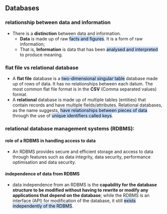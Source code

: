 ## Databases
### relationship between data and information
- There is a **distinction** between data and information. 
	- **Data** is made up of raw <mark style="background: #ADCCFFA6;">facts and figures</mark>. It is a form of raw information;
	- That is, **Information** is data that has been <mark style="background: #ADCCFFA6;">analysed and interpreted</mark> to produce meaning.

### flat file vs relational database
- A **flat file** database is a <mark style="background: #ADCCFFA6;">two-dimensional singular table</mark> database made up of rows of data. It has no relationships between each datum. The most common flat file format is in the **CSV** (Comma separated values) format.
- A **relational** database is made up of multiple tables (entities) that contain records and have multiple fields/attributes. Relational databases, as the name suggests, <mark style="background: #ADCCFFA6;">have relationships between pieces of data</mark> through the use of <mark style="background: #ADCCFFA6;">unique identifiers called keys</mark>.

### relational database management systems (RDBMS):
#### role of a RDBMS in handling access to data
- An RDBMS provides secure and efficient storage and access to data through features such as data integrity, data security, performance optimisation and data security.

#### independence of data from RDBMS
- data independence from an RDBMS is the **capability for the database structure to be modified without having to rewrite or modify any applications that depend on the database**; while the RDBMS is an interface (API) for modification of the database, it still <mark style="background: #ADCCFFA6;">exists independently of the RDBMS</mark>.